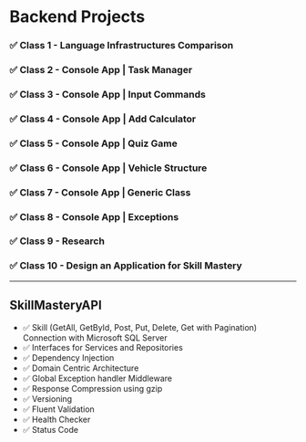 # Backend Projects

### ✅ Class 1 - Language Infrastructures Comparison 
### ✅ Class 2 - Console App | Task Manager  
### ✅ Class 3 - Console App | Input Commands  
### ✅ Class 4 - Console App | Add Calculator 
### ✅ Class 5 - Console App | Quiz Game
### ✅ Class 6 - Console App | Vehicle Structure 
### ✅ Class 7 - Console App | Generic Class
### ✅ Class 8 - Console App | Exceptions
### ✅ Class 9 - Research
### ✅ Class 10 - Design an Application for Skill Mastery
___
## SkillMasteryAPI 
-  ✅  Skill (GetAll, GetById, Post, Put, Delete, Get with Pagination) Connection with Microsoft SQL Server
-  ✅  Interfaces for Services and Repositories
-  ✅  Dependency Injection
-  ✅  Domain Centric Architecture
-  ✅  Global Exception handler Middleware
-  ✅  Response Compression using gzip
-  ✅  Versioning
-  ✅  Fluent Validation
-  ✅  Health Checker
-  ✅  Status Code